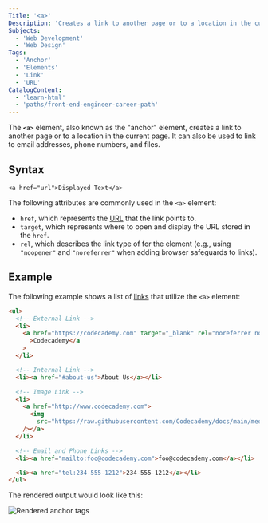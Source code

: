 ```yaml
---
Title: '<a>'
Description: 'Creates a link to another page or to a location in the current page.'
Subjects:
  - 'Web Development'
  - 'Web Design'
Tags:
  - 'Anchor'
  - 'Elements'
  - 'Link'
  - 'URL'
CatalogContent:
  - 'learn-html'
  - 'paths/front-end-engineer-career-path'
---
```


The **`<a>`** element, also known as the "anchor" element, creates a link to another page or to a location in the current page. It can also be used to link to email addresses, phone numbers, and files.

## Syntax

```pseudo
<a href="url">Displayed Text</a>
```

The following attributes are commonly used in the `<a>` element:

- `href`, which represents the [URL](https://www.codecademy.com/resources/docs/general/url) that the link points to.
- `target`, which represents where to open and display the URL stored in the `href`.
- `rel`, which describes the link type of for the element (e.g., using `"noopener"` and `"noreferrer"` when adding browser safeguards to links).

## Example

The following example shows a list of [links](https://www.codecademy.com/resources/docs/html/links) that utilize the `<a>` element:

```html
<ul>
  <!-- External Link -->
  <li>
    <a href="https://codecademy.com" target="_blank" rel="noreferrer noopener"
      >Codecademy</a
    >
  </li>

  <!-- Internal Link -->
  <li><a href="#about-us">About Us</a></li>

  <!-- Image Link -->
  <li>
    <a href="http://www.codecademy.com">
      <img
        src="https://raw.githubusercontent.com/Codecademy/docs/main/media/cc_logo.png"
    /></a>
  </li>

  <!-- Email and Phone Links -->
  <li><a href="mailto:foo@codecademy.com">foo@codecademy.com</a></li>

  <li><a href="tel:234-555-1212">234-555-1212</a></li>
</ul>
```

The rendered output would look like this:

![Rendered anchor tags](https://raw.githubusercontent.com/Codecademy/docs/main/media/rendered-anchor-tags.png)
